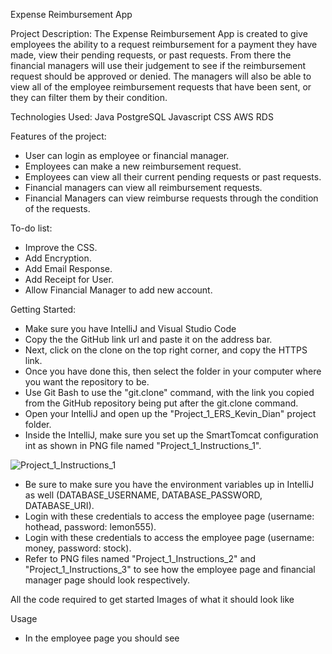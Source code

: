 Expense Reimbursement App

Project Description:
The Expense Reimbursement App is created to give employees the ability to a request reimbursement for a payment they have made, view their pending requests, or past requests. 
From there the financial managers will use their judgement to see if the reimbursement request should be approved or denied. The managers will also be able to view all of the
employee reimbursement requests that have been sent, or they can filter them by their condition. 

Technologies Used:
Java
PostgreSQL
Javascript
CSS
AWS RDS

Features of the project:
- User can login as employee or financial manager.
- Employees can make a new reimbursement request.
- Employees can view all their current pending requests or past requests.
- Financial managers can view all reimbursement requests.
- Financial Managers can view reimburse requests through the condition of the requests.

To-do list:
- Improve the CSS.
- Add Encryption.
- Add Email Response.
- Add Receipt for User.
- Allow Financial Manager to add new account.

Getting Started:
* Make sure you have IntelliJ and Visual Studio Code
* Copy the the GitHub link url and paste it on the address bar.
* Next, click on the clone on the top right corner, and copy the HTTPS link.
* Once you have done this, then select the folder in your computer where you want the repository to be.
* Use Git Bash to use the "git.clone" command, with the link you copied from the GitHub repository being put after the git.clone command.
* Open your IntelliJ and open up the "Project_1_ERS_Kevin_Dian" project folder.
* Inside the IntelliJ, make sure you set up the SmartTomcat configuration int as shown in PNG file named "Project_1_Instructions_1".

![Project_1_Instructions_1](https://user-images.githubusercontent.com/90068310/134623844-4e0f2f5f-877e-489b-a2d5-7b39a61c52d1.PNG)

* Be sure to make sure you have the environment variables up in IntelliJ as well (DATABASE_USERNAME, DATABASE_PASSWORD, DATABASE_URI).
* Login with these credentials to access the employee page (username: hothead, password: lemon555).
* Login with these credentials to access the employee page (username: money, password: stock).
* Refer to PNG files named "Project_1_Instructions_2" and "Project_1_Instructions_3" to see how the employee page and financial manager page should look respectively.

All the code required to get started
Images of what it should look like

Usage
* In the employee page you should see

